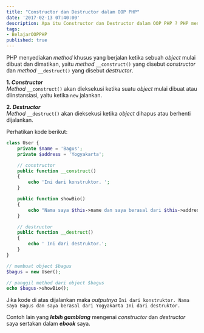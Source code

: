 ```yaml
---
title: "Constructor dan Destructor dalam OOP PHP"
date: '2017-02-13 07:40:00'
description: Apa itu Constructor dan Destructor dalam OOP PHP ? PHP menyediakan method khusus yang berjalan ketika sebuah object mulai dibuat dan dimatikan, yaitu method __construct() yang disebut constructor dan method __destruct() yang disebut destructor
tags:
- BelajarOOPPHP
published: true
---
```


PHP menyediakan _method_ khusus yang berjalan ketika sebuah _object_ mulai dibuat dan dimatikan, yaitu _method_ `__construct()` yang disebut _constructor_ dan _method_ `__destruct()` yang disebut _destructor_.

**1. _Constructor_**  
_Method_ `__construct()` akan dieksekusi ketika suatu _object_ mulai dibuat atau diinstansiasi, yaitu ketika `new` jalankan. 

**2. _Destructor_**  
_Method_ `__destruct()` akan dieksekusi ketika _object_ dihapus atau berhenti dijalankan.

Perhatikan kode berikut:

```php
class User {
    private $name = 'Bagus';
    private $address = 'Yogyakarta';

    // constructor
    public function __construct()
    {
    	echo 'Ini dari konstruktor. ';
    }

    public function showBio()
    {
    	echo "Nama saya $this->name dan saya berasal dari $this->address";
    }

    // destructor
    public function __destruct()
    {
    	echo ' Ini dari destruktor.';
    }
}

// membuat object $bagus
$bagus = new User();

// panggil method dari object $bagus
echo $bagus->showBio();
```

Jika kode di atas dijalankan maka _outputnya_ `Ini dari konstruktor. Nama saya Bagus dan saya berasal dari Yogyakarta Ini dari destruktor.`

Contoh lain yang **_lebih gamblang_** mengenai _constructor_ dan _destructor_ saya sertakan dalam **_ebook_** saya.